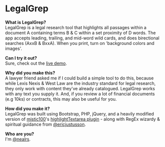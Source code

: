LegalGrep
=========

<strong>What is LegalGrep?</strong><br/>
LegalGrep is a legal research tool that highlights all passages within a document A containing terms B &amp; C within a set proximity of D words. The app accepts leading, trailing, and mid-word wild cards, and does birectional searches (AxxB & BxxA). When you print, turn on 'background colors and images'.

<strong>Can I try it out?</strong><br/>
Sure, check out the <a href="http://nealshyam.com/legal">live demo</a>.

<strong>Why did you make this?</strong><br/>
A lawyer friend asked me if I could build a simple tool to do this, because while Lexis Nexis & West Law are the industry standard for legal research, they only work with content they've already catalogued. LegalGrep works with any text you supply it. And, if you review a lot of financial documents (e.g 10ks) or contracts, this may also be useful for you.

<strong>How did you make it?</strong><br/>
LegalGrep was built using Bootstrap, PHP, jQuery, and a heavily modified version of <a href="https://github.com/mistic100/">mistic100</a>'s <a href="https://github.com/mistic100/jQuery-highlightTextarea">highlightTextarea plugin</a> - along with RegEx wizardy & spiritual guidance from <a href="https://github.com/EricJustusson">@ericjustusson</a>.

<strong>Who are you?</strong><br/>
I'm <a href="https://twitter.com/nealrs">@nealrs</a>.
